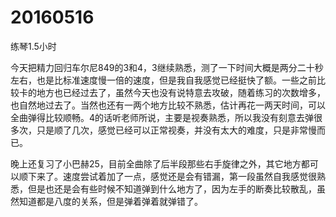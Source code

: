 # 20160516

练琴1.5小时

今天把精力回归车尔尼849的3和4，3继续熟悉，测了一下时间大概是两分二十秒左右，也是比标准速度慢一倍的速度，但是我自我感觉已经挺快了额。一些之前比较卡的地方也已经过去了，虽然今天也没有说特意去攻破，随着练习的次数增多，也自然地过去了。当然也还有一两个地方比较不熟悉，估计再花一两天时间，可以全曲弹得比较顺畅。4的话听老师所说，主要是视奏熟悉，所以我没有刻意去弹很多次，只是顺了几次，感觉已经可以正常视奏，并没有太大的难度，只是非常慢而已。

晚上还复习了小巴赫25，目前全曲除了后半段那些右手旋律之外，其它地方都可以顺下来了。速度尝试着加了一点，感觉还是会有错漏，第一段虽然自我感觉很熟悉，但是也还是会有些时候不知道弹到什么地方了，因为左手的断奏比较散乱，虽然知道都是八度的关系，但是弹着弹着就弹错了。